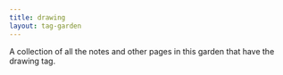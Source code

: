 ```yaml
---
title: drawing
layout: tag-garden
--- 
```

A collection of all the notes and other pages in this garden that have the drawing tag.
